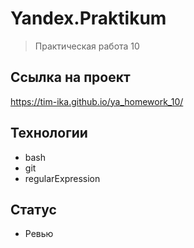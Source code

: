 # Yandex.Praktikum

> Практическая работа 10


## Ссылка на проект
https://tim-ika.github.io/ya_homework_10/

## Технологии
* bash
* git
* regularExpression

## Статус
* Ревью
